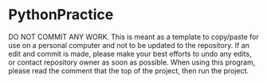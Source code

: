 # PythonPractice

DO NOT COMMIT ANY WORK. This is meant as a template to copy/paste for use on a personal computer and not to be updated to the repository. If an edit and commit is made, please make your best efforts to undo any edits, or contact repository owner as soon as possible.
When using this program, please read the comment that the top of the project, then run the project.
